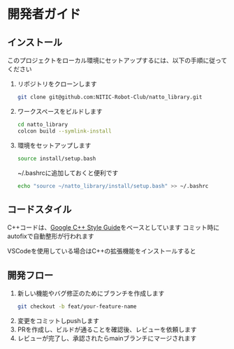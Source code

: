 # 開発者ガイド
## インストール
このプロジェクトをローカル環境にセットアップするには、以下の手順に従ってください
1. リポジトリをクローンします
   ```bash
   git clone git@github.com:NITIC-Robot-Club/natto_library.git
   ```

2. ワークスペースをビルドします
   ```bash
   cd natto_library
   colcon build --symlink-install
   ```

3. 環境をセットアップします
   ```bash
   source install/setup.bash
   ```
   ~/.bashrcに追加しておくと便利です
   ```bash
   echo "source ~/natto_library/install/setup.bash" >> ~/.bashrc
   ```

## コードスタイル
C++コードは、[Google C++ Style Guide](https://google.github.io/styleguide/cppguide.html)をベースとしています
コミット時にautofixで自動整形が行われます

VSCodeを使用している場合はC++の拡張機能をインストールすると

## 開発フロー
1. 新しい機能やバグ修正のためにブランチを作成します
   ```bash
   git checkout -b feat/your-feature-name
   ```
2. 変更をコミットしpushします
3. PRを作成し、ビルドが通ることを確認後、レビューを依頼します
4. レビューが完了し、承認されたらmainブランチにマージされます
